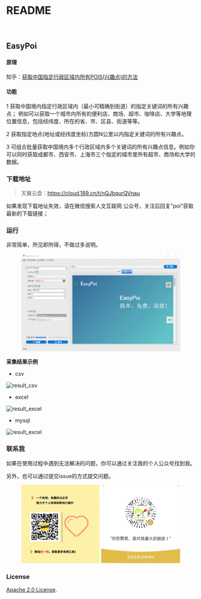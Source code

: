 # README

<img src="https://pic4.zhimg.com/v2-78d1472351272f41d8dd76a6d8a635c7_xll.jpg" alt="" data-size="line">

## EasyPoi

#### 原理

知乎：[获取中国指定行政区域内所有POIS(兴趣点)的方法](https://zhuanlan.zhihu.com/p/48081408)

#### 功能

1 获取中国境内指定行政区域内（最小可精确到街道）的指定关键词的所有兴趣点； 例如可以获取一个城市内所有的便利店、商场、超市、咖啡店、大学等地理位置信息，包括经纬度、所在的省、市、区县、街道等等。

2 获取指定地点(地址或经纬度坐标)方圆N公里以内指定关键词的所有兴趣点。

3 可组合批量获取中国境内多个行政区域内多个关键词的所有兴趣点信息。例如你可以同时获取成都市、西安市、上海市三个指定的城市里所有超市、商场和大学的数据。

### 下载地址

> 天翼云盘：https://cloud.189.cn/t/nQJbqurQVnau

如果发现下载地址失效，请在微信搜索人文互联网 公众号，关注后回复"poi"获取最新的下载链接；

### 运行

非常简单，所见即所得，不做过多说明。

<figure><img src=".gitbook/assets/image.png" alt=""><figcaption></figcaption></figure>

**采集结果示例**

* csv

![result\_csv](https://pic3.zhimg.com/80/v2-f5f25aa2ad2c7fe1fd20f89069921aee\_720w.jpg)

* excel

![result\_excel](https://pic3.zhimg.com/80/v2-03befe01d1f890ac48f12b42f513e13e\_720w.jpg)

* mysql

![result\_excel](https://pic3.zhimg.com/80/v2-aacdf72a7f5611ef8bf8e9b45db6ff66\_720w.jpg)

### 联系我

如果在使用过程中遇到无法解决的问题，你可以通过关注我的个人公众号找到我。

另外，也可以通过提交issue的方式提交问题。

<figure><img src=".gitbook/assets/image (1).png" alt=""><figcaption></figcaption></figure>

### License

[Apache 2.0 License](https://www.apache.org/licenses/LICENSE-2.0.html).
